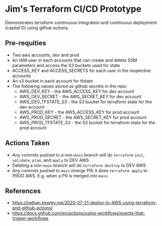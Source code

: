 # Jim's Terraform CI/CD Prototype

Demonstrates terraform continuous integration and continuous deployment (capital D) using
github actions.

## Pre-requities
* Two aws accounts, dev and prod
* An IAM user in each accounts that can create and delete SSM parameters and access the S3 buckets used for state
* ACCESS_KEY and ACCESS_SECRETS for each user in the respective accounts
* An s3 bucket in each account for tfstate
* The following values stored as github secrets in the repo
  * AWS_DEV_KEY - the AWS_ACCESS_KEY for dev account
  * AWS_DEV_SECRET - the AWS_SECRET_KEY for dev account
  * AWS_DEV_TFSTATE_S3 - the S3 bucket for terraform state for the dev account
  * AWS_PROD_KEY - the AWS_ACCESS_KEY for prod account
  * AWS_PROD_SECRET - the AWS_SECRET_KEY for prod account
  * AWS_PROD_TFSTATE_S3 - the S3 bucket for terraform state for the prod account

 ## Actions Taken
 * Any commits pushed to a non-`main` branch will do `terraform` `init`, `validate`, `plan`, and `apply`  to DEV AWS
* Deleting a non-`main` branch will do `terraform destroy` to DEV AWS
* Any commits pushed to `main` (merge PR) it does `terraform apply` to PROD AWS. E.g. when a PR is merged into `main`.

## References
- https://nathan.kewley.me/2020-07-21-deploy-to-AWS-using-terraform-and-github-actions/
- https://docs.github.com/en/actions/using-workflows/events-that-trigger-workflows